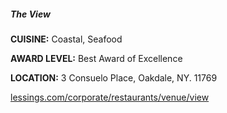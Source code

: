 ##### The View
**CUISINE:** Coastal, Seafood

**AWARD LEVEL:** Best Award of Excellence

**LOCATION:** 3 Consuelo Place, Oakdale, NY. 11769

[lessings.com/corporate/restaurants/venue/view](https://www.lessings.com/corporate/restaurants/venue/view)